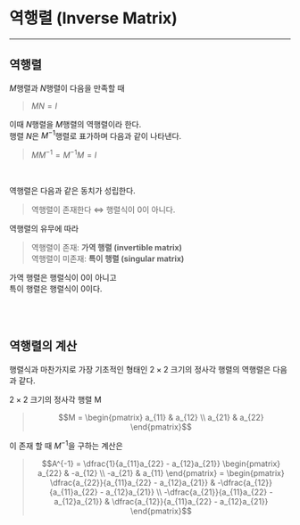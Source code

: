 # **역행렬 (Inverse Matrix)**

---

## **역행렬**
$M$행렬과 $N$행렬이 다음을 만족할 때
> $MN = I$

이때 $N$행렬을 $M$행렬의 역행렬이라 한다.  
행렬 $N$은 $M^{-1}$행렬로 표가하며 다음과 같이 나타낸다.
> $MM^{-1} = M^{-1}M = I$

<br>

역행렬은 다음과 같은 동치가 성립한다.
> 역행렬이 존재한다 $\Leftrightarrow$ 행렬식이 0이 아니다.

역행렬의 유무에 따라
> 역행렬이 존재: **가역 행렬 (invertible matrix)**  
> 역행렬이 미존재: **특이 행렬 (singular matrix)**

가역 행렬은 행렬식이 0이 아니고  
특이 행렬은 행렬식이 0이다.

<br><br>

## **역행렬의 계산**
행렬식과 마찬가지로 가장 기초적인 형태인 $2 \times 2$ 크기의 정사각 행렬의 역행렬은 다음과 같다.

$2 \times 2$ 크기의 정사각 행렬 M
> ```math
> M = 
> \begin{pmatrix} a_{11} & a_{12} \\ a_{21} & a_{22} \end{pmatrix}
> ```

이 존재 할 때 $M^{-1}$을 구하는 계산은
> ```math
> A^{-1} = \dfrac{1}{a_{11}a_{22} - a_{12}a_{21}}
> \begin{pmatrix} a_{22} & -a_{12} \\ -a_{21} &
> a_{11} \end{pmatrix} = 
> \begin{pmatrix} 
> \dfrac{a_{22}}{a_{11}a_{22} - a_{12}a_{21}} &
> -\dfrac{a_{12}}{a_{11}a_{22} - a_{12}a_{21}} \\ 
> -\dfrac{a_{21}}{a_{11}a_{22} - a_{12}a_{21}} &
> \dfrac{a_{12}}{a_{11}a_{22} - a_{12}a_{21}}
> \end{pmatrix}
> ```